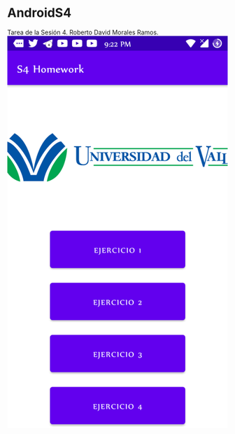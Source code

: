 # AndroidS4
Tarea de la Sesión 4. Roberto David Morales Ramos.
![alt text](https://github.com/davld7/AndroidS4/blob/master/screenshots/ss_01.png?raw=true)
